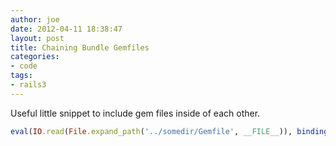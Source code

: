 ```yaml
---
author: joe
date: 2012-04-11 18:38:47
layout: post
title: Chaining Bundle Gemfiles
categories:
- code
tags:
- rails3
---
```


Useful little snippet to include gem files inside of each other.

```ruby
eval(IO.read(File.expand_path('../somedir/Gemfile', __FILE__)), binding)
```
